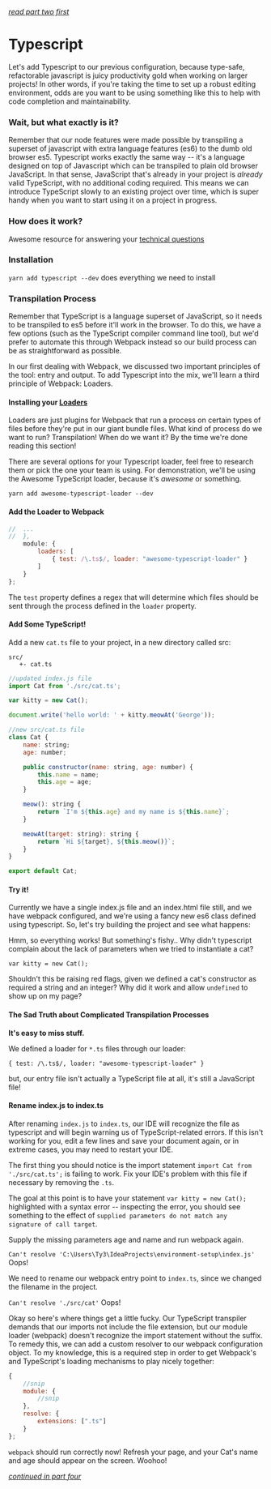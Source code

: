 *[read part two first](https://github.com/Hypaethral/javascript-projects/blob/master/environment-setup/02-create-a-project.md)*

# Typescript

Let's add Typescript to our previous configuration, because type-safe, refactorable javascript is juicy productivity gold when working on larger projects!  In other words, if you're taking the time to set up a robust editing environment, odds are you want to be using something like this to help with code completion and maintainability.

### Wait, but what exactly is it?
Remember that our node features were made possible by transpiling a superset of javascript with extra language features (es6) to the dumb old browser es5.  Typescript works exactly the same way -- it's a language designed on top of Javascript which can be transpiled to plain old browser JavaScript.  In that sense, JavaScript that's already in your project is *already* valid TypeScript, with no additional coding required.  This means we can introduce TypeScript slowly to an existing project over time, which is super handy when you want to start using it on a project in progress.

### How does it work?
Awesome resource for answering your [technical questions](https://github.com/Microsoft/TypeScript/wiki/FAQ)

### Installation
`yarn add typescript --dev` does everything we need to install

### Transpilation Process
Remember that TypeScript is a language superset of JavaScript, so it needs to be transpiled to es5 before it'll work in the browser. To do this, we have a few options (such as the TypeScript compiler command line tool), but we'd prefer to automate this through Webpack instead so our build process can be as straightforward as possible.

In our first dealing with Webpack, we discussed two important principles of the tool: entry and output.  To add Typescript into the mix, we'll learn a third principle of Webpack: Loaders.

#### Installing your [Loaders](https://webpack.js.org/concepts/#loaders)
Loaders are just plugins for Webpack that run a process on certain types of files before they're put in our giant bundle files.  What kind of process do we want to run?  Transpilation!  When do we want it?  By the time we're done reading this section!

There are several options for your Typescript loader, feel free to research them or pick the one your team is using.  For demonstration, we'll be using the Awesome TypeScript loader, because it's *awesome* or something.

`yarn add awesome-typescript-loader --dev`

#### Add the Loader to Webpack
```js
//  ...
//  },
    module: {
        loaders: [
            { test: /\.ts$/, loader: "awesome-typescript-loader" }
        ]
    }
};
```
The `test` property defines a regex that will determine which files should be sent through the process defined in the `loader` property.

#### Add Some TypeScript!
Add a new `cat.ts` file to your project, in a new directory called src:

```
src/
   +- cat.ts
```

```js
//updated index.js file
import Cat from './src/cat.ts';

var kitty = new Cat();

document.write('hello world: ' + kitty.meowAt('George'));
```

```js
//new src/cat.ts file
class Cat {
    name: string;
    age: number;

    public constructor(name: string, age: number) {
        this.name = name;
        this.age = age;
    }

    meow(): string {
        return `I'm ${this.age} and my name is ${this.name}`;
    }

    meowAt(target: string): string {
        return `Hi ${target}, ${this.meow()}`;
    }
}

export default Cat;
```


#### Try it!
Currently we have a single index.js file and an index.html file still, and we have webpack configured, and we're using a fancy new es6 class defined using typescript.  So, let's try building the project and see what happens:

Hmm, so everything works!  But something's fishy.. Why didn't typescript complain about the lack of parameters when we tried to instantiate a cat?

`var kitty = new Cat();`

Shouldn't this be raising red flags, given we defined a cat's constructor as required a string and an integer?  Why did it work and allow `undefined` to show up on my page?

#### The Sad Truth about Complicated Transpilation Processes
**It's easy to miss stuff.**

We defined a loader for `*.ts` files through our loader:

`{ test: /\.ts$/, loader: "awesome-typescript-loader" }`

but, our entry file isn't actually a TypeScript file at all, it's still a JavaScript file!

#### Rename index.js to index.ts
After renaming `index.js` to `index.ts`, our IDE will recognize the file as typescript and will begin warning us of TypeScript-related errors.  If this isn't working for you, edit a few lines and save your document again, or in extreme cases, you may need to restart your IDE.

The first thing you should notice is the import statement `import Cat from './src/cat.ts';` is failing to work.  Fix your IDE's problem with this file if necessary by removing the `.ts`.

The goal at this point is to have your statement `var kitty = new Cat();` highlighted with a syntax error -- inspecting the error, you should see something to the effect of `supplied parameters do not match any signature of call target`.

Supply the missing parameters age and name and run webpack again.

`Can't resolve 'C:\Users\Ty3\IdeaProjects\environment-setup\index.js'`  Oops!

We need to rename our webpack entry point to `index.ts`, since we changed the filename in the project.

`Can't resolve './src/cat'` Oops!

Okay so here's where things get a little fucky.  Our TypeScript transpiler demands that our imports not include the file extension, but our module loader (webpack) doesn't recognize the import statement without the suffix.  To remedy this, we can add a custom resolver to our webpack configuration object.  To my knowledge, this is a required step in order to get Webpack's and TypeScript's loading mechanisms to play nicely together:

```js
{
    //snip
    module: {
        //snip
    },
    resolve: {
        extensions: [".ts"]
    }
};
```

`webpack` should run correctly now!  Refresh your page, and your Cat's name and age should appear on the screen.  Woohoo!

*[continued in part four](https://github.com/Hypaethral/javascript-projects/blob/master/environment-setup/04-react.md)*

